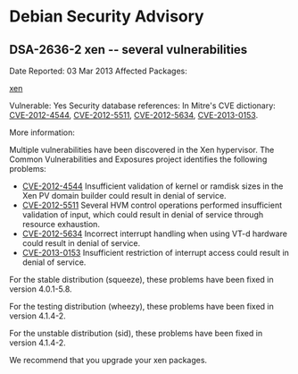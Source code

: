 
Debian Security Advisory
========================


DSA-2636-2 xen -- several vulnerabilities
-----------------------------------------



Date Reported:
03 Mar 2013
Affected Packages:

[xen](https://packages.debian.org/src:xen)

Vulnerable:
Yes
Security database references:
In Mitre's CVE dictionary: [CVE-2012-4544](https://security-tracker.debian.org/tracker/CVE-2012-4544), [CVE-2012-5511](https://security-tracker.debian.org/tracker/CVE-2012-5511), [CVE-2012-5634](https://security-tracker.debian.org/tracker/CVE-2012-5634), [CVE-2013-0153](https://security-tracker.debian.org/tracker/CVE-2013-0153).  

More information:

Multiple vulnerabilities have been discovered in the Xen hypervisor.
The Common Vulnerabilities and Exposures project identifies the following
problems:


* [CVE-2012-4544](https://security-tracker.debian.org/tracker/CVE-2012-4544)
Insufficient validation of kernel or ramdisk sizes in the Xen PV
 domain builder could result in denial of service.
* [CVE-2012-5511](https://security-tracker.debian.org/tracker/CVE-2012-5511)
Several HVM control operations performed insufficient validation of
 input, which could result in denial of service through resource
 exhaustion.
* [CVE-2012-5634](https://security-tracker.debian.org/tracker/CVE-2012-5634)
Incorrect interrupt handling when using VT-d hardware could result
 in denial of service.
* [CVE-2013-0153](https://security-tracker.debian.org/tracker/CVE-2013-0153)
Insufficient restriction of interrupt access could result in denial
 of service.


For the stable distribution (squeeze), these problems have been fixed in
version 4.0.1-5.8.


For the testing distribution (wheezy), these problems have been fixed in
version 4.1.4-2.


For the unstable distribution (sid), these problems have been fixed in
version 4.1.4-2.


We recommend that you upgrade your xen packages.





